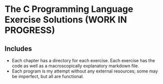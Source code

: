 # The C Programming Language Exercise Solutions (WORK IN PROGRESS)

## Includes
- Each chapter has a directory for each exercise. Each exercise has the code as well as a macroscopically explanatory markdown file.
- Each program is my attempt without any external resources; some may be imperfect, but all are functional.

